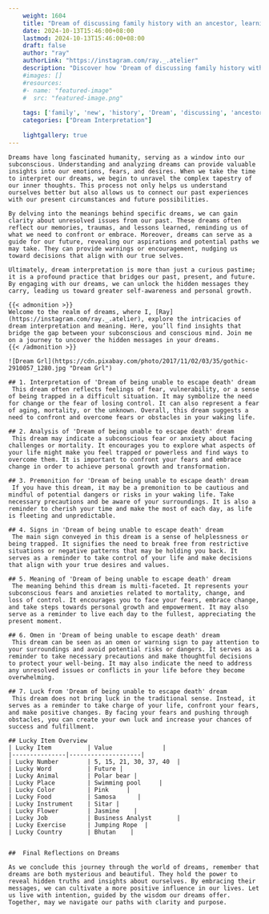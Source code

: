 ```yaml
---
    weight: 1604
    title: "Dream of discussing family history with an ancestor, learning new insights."  # Assuming 'title' column exists
    date: 2024-10-13T15:46:00+08:00
    lastmod: 2024-10-13T15:46:00+08:00
    draft: false
    author: "ray"
    authorLink: "https://instagram.com/ray._.atelier"
    description: "Discover how 'Dream of discussing family history with an ancestor, learning new insights.' can interpret your future and uncover its significant meanings in your life."
    #images: []
    #resources:
    #- name: "featured-image"
    #  src: "featured-image.png"
    
    tags: ['family', 'new', 'history', 'Dream', 'discussing', 'ancestor,', 'learning', 'an', 'insights.', 'of', 'with']
    categories: ["Dream Interpretation"]
    
    lightgallery: true
---
```

    
    Dreams have long fascinated humanity, serving as a window into our subconscious. Understanding and analyzing dreams can provide valuable insights into our emotions, fears, and desires. When we take the time to interpret our dreams, we begin to unravel the complex tapestry of our inner thoughts. This process not only helps us understand ourselves better but also allows us to connect our past experiences with our present circumstances and future possibilities.
    
    By delving into the meanings behind specific dreams, we can gain clarity about unresolved issues from our past. These dreams often reflect our memories, traumas, and lessons learned, reminding us of what we need to confront or embrace. Moreover, dreams can serve as a guide for our future, revealing our aspirations and potential paths we may take. They can provide warnings or encouragement, nudging us toward decisions that align with our true selves.
    
    Ultimately, dream interpretation is more than just a curious pastime; it is a profound practice that bridges our past, present, and future. By engaging with our dreams, we can unlock the hidden messages they carry, leading us toward greater self-awareness and personal growth.
    
    {{< admonition >}}
    Welcome to the realm of dreams, where I, [Ray](https://instagram.com/ray._.atelier), explore the intricacies of dream interpretation and meaning. Here, you’ll find insights that bridge the gap between your subconscious and conscious mind. Join me on a journey to uncover the hidden messages in your dreams.
    {{< /admonition >}}
    
    ![Dream Grl](https://cdn.pixabay.com/photo/2017/11/02/03/35/gothic-2910057_1280.jpg "Dream Grl")
    
    ## 1. Interpretation of 'Dream of being unable to escape death' dream
     This dream often reflects feelings of fear, vulnerability, or a sense of being trapped in a difficult situation. It may symbolize the need for change or the fear of losing control. It can also represent a fear of aging, mortality, or the unknown. Overall, this dream suggests a need to confront and overcome fears or obstacles in your waking life.
    
    ## 2. Analysis of 'Dream of being unable to escape death' dream
     This dream may indicate a subconscious fear or anxiety about facing challenges or mortality. It encourages you to explore what aspects of your life might make you feel trapped or powerless and find ways to overcome them. It is important to confront your fears and embrace change in order to achieve personal growth and transformation.
    
    ## 3. Premonition for 'Dream of being unable to escape death' dream
     If you have this dream, it may be a premonition to be cautious and mindful of potential dangers or risks in your waking life. Take necessary precautions and be aware of your surroundings. It is also a reminder to cherish your time and make the most of each day, as life is fleeting and unpredictable.
    
    ## 4. Signs in 'Dream of being unable to escape death' dream
     The main sign conveyed in this dream is a sense of helplessness or being trapped. It signifies the need to break free from restrictive situations or negative patterns that may be holding you back. It serves as a reminder to take control of your life and make decisions that align with your true desires and values.
    
    ## 5. Meaning of 'Dream of being unable to escape death' dream
     The meaning behind this dream is multi-faceted. It represents your subconscious fears and anxieties related to mortality, change, and loss of control. It encourages you to face your fears, embrace change, and take steps towards personal growth and empowerment. It may also serve as a reminder to live each day to the fullest, appreciating the present moment.
    
    ## 6. Omen in 'Dream of being unable to escape death' dream
     This dream can be seen as an omen or warning sign to pay attention to your surroundings and avoid potential risks or dangers. It serves as a reminder to take necessary precautions and make thoughtful decisions to protect your well-being. It may also indicate the need to address any unresolved issues or conflicts in your life before they become overwhelming.
    
    ## 7. Luck from 'Dream of being unable to escape death' dream
     This dream does not bring luck in the traditional sense. Instead, it serves as a reminder to take charge of your life, confront your fears, and make positive changes. By facing your fears and pushing through obstacles, you can create your own luck and increase your chances of success and fulfillment.
    
    ## Lucky Item Overview
    | Lucky Item          | Value              |
    |---------------|--------------------|
    | Lucky Number        | 5, 15, 21, 30, 37, 40  |
    | Lucky Word          | Future |
    | Lucky Animal        | Polar bear |
    | Lucky Place         | Swimming pool     |
    | Lucky Color         | Pink     |
    | Lucky Food          | Samosa      |
    | Lucky Instrument    | Sitar |
    | Lucky Flower        | Jasmine    |
    | Lucky Job           | Business Analyst       |
    | Lucky Exercise      | Jumping Rope  |
    | Lucky Country       | Bhutan    |
    
    
    ##  Final Reflections on Dreams
    
    As we conclude this journey through the world of dreams, remember that dreams are both mysterious and beautiful. They hold the power to reveal hidden truths and insights about ourselves. By embracing their messages, we can cultivate a more positive influence in our lives. Let us live with intention, guided by the wisdom our dreams offer. Together, may we navigate our paths with clarity and purpose.
    